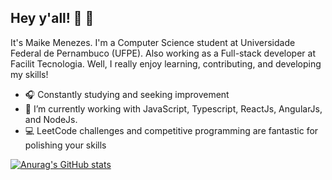 ## Hey y'all! :space_invader: :doughnut: 

It's Maike Menezes. I'm a Computer Science student at Universidade Federal de Pernambuco (UFPE). Also working as a Full-stack developer at Facilit Tecnologia. Well, I really enjoy learning, contributing, and developing my skills!

- :headphones: Constantly studying and seeking improvement
- :wrench: I’m currently working with JavaScript, Typescript, ReactJs, AngularJs, and NodeJs.
- :computer: LeetCode challenges and competitive programming are fantastic for polishing your skills

[![Anurag's GitHub stats](https://github-readme-stats.vercel.app/api?username=maikermenezes&count_private=true&show_icons=true&theme=slateorange)](https://github.com/anuraghazra/github-readme-stats)
